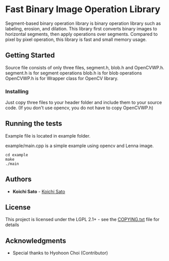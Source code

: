 # Fast Binary Image Operation Library

Segment-based binary operation library is binary operation library such as labeling, erosion, and dilation.
This library first converts binary images to horizontal segments, then apply operations over segments.
Compared to pixel by pixel operation, this library is fast and small memory usage.

## Getting Started

Source file consists of only three files, segment.h, blob.h and OpenCVWP.h.
segment.h is for segment operations
blob.h is for blob operations
OpenCVWP.h is for Wrapper class for OpenCV library.



### Installing


Just copy three files to your header folder and include them to your source code.
(If you don't use opencv, you do not have to copy OpenCVWP.h)

## Running the tests

Example file is located in example folder.


example/main.cpp is a simple example using opencv and Lenna image.


```
cd example
make
./main
```


## Authors

* **Koichi Sato** - [Koichi Sato](https://github.com/drkoichisato)

## License

This project is licensed under the LGPL 2.1+ - see the [COPYING.txt](COPYING.txt) file for details

## Acknowledgments

* Special thanks to Hyohoon Choi (Contributor)
